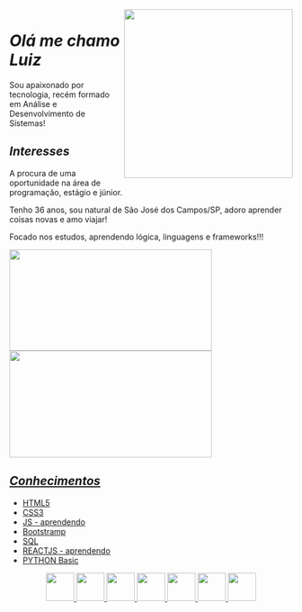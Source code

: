 <img align="right" src="https://user-images.githubusercontent.com/90050988/234340765-0719bc83-dce5-4121-ab81-4874cc8b3709.png" width="300"/> 

#  *Olá me chamo Luiz*
  
  Sou apaixonado por tecnologia, recém formado em Análise e Desenvolvimento de Sistemas!
  
  ## *Interesses*
  
  A procura de uma oportunidade na área de programação, estágio e júnior.
  
  Tenho 36 anos, sou natural de São José dos Campos/SP, adoro aprender coisas novas e amo viajar!
  
  Focado nos estudos, aprendendo lógica, linguagens e frameworks!!!
  

<div>
  <a href="https://github.com/Luizfcs35/Luizfcs35/">
  <img height="180em" width="360em" src="https://github-readme-stats.vercel.app/api?username=Luizfcs35&show_icons=true&theme=codeSTACKr&border_radius=1.7em" />
    
  <img height="190em" width="360em" src="https://github-readme-stats.vercel.app/api/top-langs/?username=Luizfcs35&layout=compact&theme=codeSTACKr&border_radius=1em" />
</div> 

##  *Conhecimentos*
  
* HTML5
* CSS3
* JS - aprendendo
* Bootstramp
* SQL
* REACTJS - aprendendo
* PYTHON Basic

<div align="center" width="100%">
  <img src="https://cdn.jsdelivr.net/gh/devicons/devicon/icons/html5/html5-plain.svg" width="50"/>
  <img src="https://cdn.jsdelivr.net/gh/devicons/devicon/icons/css3/css3-plain.svg" width="50"/>   
  <img src="https://cdn.jsdelivr.net/gh/devicons/devicon/icons/javascript/javascript-original.svg"  width="50"/>
  <img src="https://cdn.jsdelivr.net/gh/devicons/devicon/icons/bootstrap/bootstrap-original.svg" width="50"/>
  <img src="https://cdn.jsdelivr.net/gh/devicons/devicon/icons/mysql/mysql-original.svg" width="50"/>
  <img src="https://cdn.jsdelivr.net/gh/devicons/devicon/icons/react/react-original.svg" width="50"/>
  <img src="https://cdn.jsdelivr.net/gh/devicons/devicon/icons/python/python-original.svg" width="50" />     
</div>